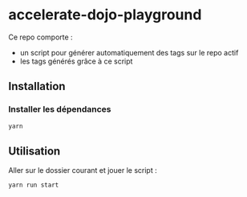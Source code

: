 # accelerate-dojo-playground

Ce repo comporte :

- un script pour générer automatiquement des tags sur le repo actif
- les tags générés grâce à ce script

## Installation

### Installer les dépendances

```sh
yarn
```

## Utilisation

Aller sur le dossier courant et jouer le script :

```
yarn run start
```

